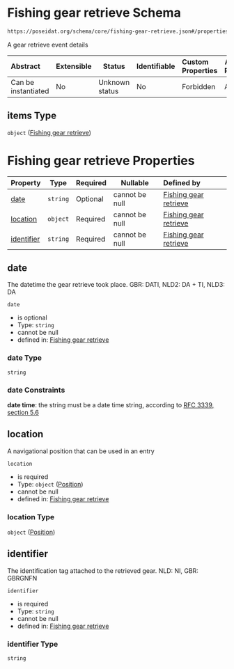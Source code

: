 # Fishing gear retrieve Schema

```txt
https://poseidat.org/schema/core/fishing-gear-retrieve.json#/properties/gear_retrieve/items
```

A gear retrieve event details


| Abstract            | Extensible | Status         | Identifiable | Custom Properties | Additional Properties | Access Restrictions | Defined In                                                                                         |
| :------------------ | ---------- | -------------- | ------------ | :---------------- | --------------------- | ------------------- | -------------------------------------------------------------------------------------------------- |
| Can be instantiated | No         | Unknown status | No           | Forbidden         | Allowed               | none                | [fishing-gear-deployment.json\*](schemas/core/fishing-gear-deployment.json "open original schema") |

## items Type

`object` ([Fishing gear retrieve](fishing-gear-deployment-properties-gear_retrieve-fishing-gear-retrieve.md))

# Fishing gear retrieve Properties

| Property                  | Type     | Required | Nullable       | Defined by                                                                                                                                                        |
| :------------------------ | -------- | -------- | -------------- | :---------------------------------------------------------------------------------------------------------------------------------------------------------------- |
| [date](#date)             | `string` | Optional | cannot be null | [Fishing gear retrieve](fishing-gear-retrieve-properties-date.md "https&#x3A;//poseidat.org/schema/core/fishing-gear-retrieve.json#/properties/date")             |
| [location](#location)     | `object` | Required | cannot be null | [Fishing gear retrieve](trip-entry-properties-position.md "https&#x3A;//poseidat.org/schema/core/position.json#/properties/location")                             |
| [identifier](#identifier) | `string` | Required | cannot be null | [Fishing gear retrieve](fishing-gear-retrieve-properties-identifier.md "https&#x3A;//poseidat.org/schema/core/fishing-gear-retrieve.json#/properties/identifier") |

## date

The datetime the gear retrieve took place. GBR: DATI, NLD2: DA + TI, NLD3: DA


`date`

-   is optional
-   Type: `string`
-   cannot be null
-   defined in: [Fishing gear retrieve](fishing-gear-retrieve-properties-date.md "https&#x3A;//poseidat.org/schema/core/fishing-gear-retrieve.json#/properties/date")

### date Type

`string`

### date Constraints

**date time**: the string must be a date time string, according to [RFC 3339, section 5.6](https://tools.ietf.org/html/rfc3339 "check the specification")

## location

A navigational position that can be used in an entry


`location`

-   is required
-   Type: `object` ([Position](trip-entry-properties-position.md))
-   cannot be null
-   defined in: [Fishing gear retrieve](trip-entry-properties-position.md "https&#x3A;//poseidat.org/schema/core/position.json#/properties/location")

### location Type

`object` ([Position](trip-entry-properties-position.md))

## identifier

The identification tag attached to the retrieved gear. NLD: NI, GBR: GBRGNFN


`identifier`

-   is required
-   Type: `string`
-   cannot be null
-   defined in: [Fishing gear retrieve](fishing-gear-retrieve-properties-identifier.md "https&#x3A;//poseidat.org/schema/core/fishing-gear-retrieve.json#/properties/identifier")

### identifier Type

`string`
